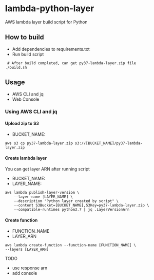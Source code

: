 # lambda-python-layer
AWS lambda layer build script for Python

## How to build
- Add dependencies to requirements.txt
- Run build script
```shell
 # After build completed, can get py37-lambda-layer.zip file
./build.sh
```

## Usage
 - AWS CLI and jq
 - Web Console

### Using AWS CLI and jq
#### Upload zip to S3
- BUCKET_NAME: 
```shell
aws s3 cp py37-lambda-layer.zip s3://[BUCKET_NAME]/py37-lambda-layer.zip
```
#### Create lambda layer
You can get layer ARN after running script
- BUCKET_NAME:
- LAYER_NAME:
```shell
aws lambda publish-layer-version \
    --layer-name [LAYER_NAME] \
    --description "Python layer created by script" \
    --content S3Bucket=[BUCKET_NAME],S3Key=py37-lambda-layer.zip \
    --compatible-runtimes python3.7 | jq .LayerVersionArn
```
#### Create function
- FUNCTION_NAME
- LAYER_ARN
```shell
aws lambda create-function --function-name [FUNCTION_NAME] \
--layers [LAYER_ARN]
```

 TODO
 - use response arn
 - add console
